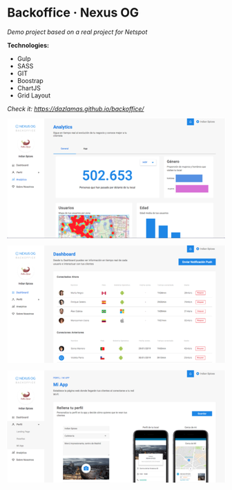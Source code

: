 # Backoffice · Nexus OG

*Demo project based on a real project for Netspot*

**Technologies:**
- Gulp
- SASS
- GIT
- Boostrap
- ChartJS
- Grid Layout

*Check it: https://dazlamas.github.io/backoffice/*

![Screenshot](app/img/screenshots/ex1.png)





![Screenshot](app/img/screenshots/ex2.png)





![Screenshot](app/img/screenshots/ex3.png)
